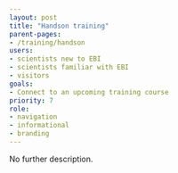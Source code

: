 ```yaml
---
layout: post
title: "Handson training"
parent-pages:
- /training/handson
users:
- scientists new to EBI
- scientists familiar with EBI
- visitors
goals:
- Connect to an upcoming training course
priority: 7
role:
- navigation
- informational
- branding
---
```


No further description.
